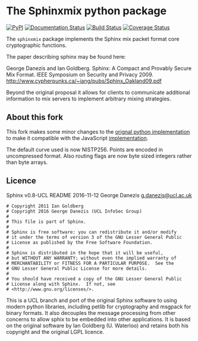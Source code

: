 The Sphinxmix python package
============================
[![PyPI](https://img.shields.io/pypi/v/sphinxmix.svg)]()
[![Documentation Status](https://readthedocs.org/projects/sphinxmix/badge/?version=latest)](http://sphinxmix.readthedocs.io/en/latest/?badge=latest)
[![Build Status](https://travis-ci.org/UCL-InfoSec/sphinx.svg?branch=master)](https://travis-ci.org/UCL-InfoSec/sphinx)
[![Coverage Status](https://coveralls.io/repos/github/UCL-InfoSec/sphinx/badge.svg?branch=master)](https://coveralls.io/github/UCL-InfoSec/sphinx?branch=master)

The ``sphinxmix`` package implements the Sphinx mix packet format core cryptographic functions.

The paper describing sphinx may be found here:

George Danezis and Ian Goldberg. Sphinx: A Compact and Provably Secure Mix Format. IEEE Symposium on Security and Privacy 2009. 
http://www.cypherpunks.ca/~iang/pubs/Sphinx_Oakland09.pdf

Beyond the original proposal it allows for clients to communicate additional information to mix servers to implement arbitrary mixing strategies.

About this fork
----------------
This fork makes some minor changes to the [orignal python implementation](https://github.com/UCL-InfoSec/sphinx) to make it compatible with the JavaScript [implementation](https://github.com/momerm/sphinx-js).

The default curve used is now NISTP256. Points are encoded in uncompressed format. Also routing flags are now byte sized integers rather than byte arrays.

Licence
-------

Sphinx v0.8-UCL README
2016-11-12
George Danezis <g.danezis@ucl.ac.uk>

```
# Copyright 2011 Ian Goldberg
# Copyright 2016 George Danezis (UCL InfoSec Group)
#
# This file is part of Sphinx.
# 
# Sphinx is free software: you can redistribute it and/or modify
# it under the terms of version 3 of the GNU Lesser General Public
# License as published by the Free Software Foundation.
# 
# Sphinx is distributed in the hope that it will be useful,
# but WITHOUT ANY WARRANTY; without even the implied warranty of
# MERCHANTABILITY or FITNESS FOR A PARTICULAR PURPOSE.  See the
# GNU Lesser General Public License for more details.
# 
# You should have received a copy of the GNU Lesser General Public
# License along with Sphinx.  If not, see
# <http://www.gnu.org/licenses/>.
```

This is a UCL branch and port of the original Sphinx software to using modern python libraries, including petlib for cryptography and msgpack for binary formats. It also decouples the message processing from other concerns to allow sphix to be embedded into other applications. It is based on the original software by Ian Goldberg (U. Waterloo) and retains both his copyright and the original LGPL licence.

